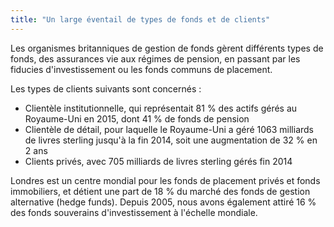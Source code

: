 ```yaml
---
title: "Un large éventail de types de fonds et de clients"
---
```

Les organismes britanniques de gestion de fonds gèrent différents types de fonds, des assurances vie aux régimes de pension, en passant par les fiducies d'investissement ou les fonds communs de placement.

Les types de clients suivants sont concernés :

- Clientèle institutionnelle, qui représentait 81 % des actifs gérés au Royaume-Uni en 2015, dont 41 % de fonds de pension
- Clientèle de détail, pour laquelle le Royaume-Uni a géré 1063 milliards de livres sterling jusqu'à la fin 2014, soit une augmentation de 32 % en 2 ans
- Clients privés, avec 705 milliards de livres sterling gérés fin 2014

Londres est un centre mondial pour les fonds de placement privés et fonds immobiliers, et détient une part de 18 % du marché des fonds de gestion alternative (hedge funds). Depuis 2005, nous avons également attiré 16 % des fonds souverains d'investissement à l'échelle mondiale.
